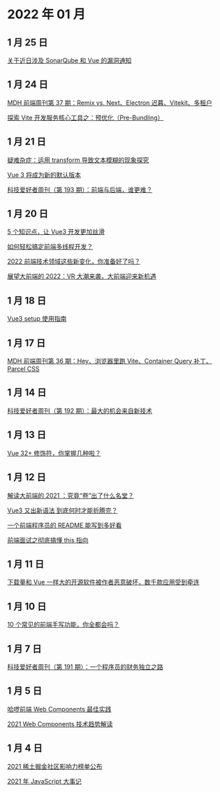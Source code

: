 # 2022 年 01 月

## 1 月 25 日

[关于近日涉及 SonarQube 和 Vue 的漏洞通知](https://zhuanlan.zhihu.com/p/461720764) <Badge type="tip" text="新闻" />

## 1 月 24 日

[MDH 前端周刊第 37 期：Remix vs. Next、Electron 迟暮、Vitekit、多租户](https://mp.weixin.qq.com/s/5SRhlXUMYJqAQ9kuv8J5OQ) <Badge type="tip" text="文章" />

[探索 Vite 开发服务核心工具之：预优化（Pre-Bundling）](https://juejin.cn/post/7054845374506205192) <Badge type="tip" text="技术" />

## 1 月 21 日

[疑难杂症：运用 transform 导致文本模糊的现象探究](https://mp.weixin.qq.com/s/IaD2BxK05FpgJ4WB8Hl9RA) <Badge type="tip" text="技术" />

[Vue 3 将成为新的默认版本](https://mp.weixin.qq.com/s/XKnYKLt56FTMh_AERky-6Q) <Badge type="tip" text="新闻" />

[科技爱好者周刊（第 193 期）：前端与后端，谁更难？](https://mp.weixin.qq.com/s/qsmgP7GB34nsXGzJTA9ajQ) <Badge type="tip" text="文章" />

## 1 月 20 日

[5 个知识点，让 Vue3 开发更加丝滑](https://juejin.cn/post/7054317318343491615) <Badge type="tip" text="技术" />

[如何轻松搞定前端多线程开发？](https://mp.weixin.qq.com/s/OwihKyWej3yFmT_kKTS7_w) <Badge type="tip" text="技术" />

[2022 前端技术领域这些新变化，你准备好了吗？](https://mp.weixin.qq.com/s/RUEgkec9Q4kgVR9G5gWoqQ) <Badge type="tip" text="文章" />

[展望大前端的 2022：VR 大潮来袭，大前端迎来新机遇](https://mp.weixin.qq.com/s/ACUm62xvUEIG3k8FYSbXmg) <Badge type="tip" text="文章" />

## 1 月 18 日

[Vue3 setup 使用指南](https://juejin.cn/post/7052531217333223437) <Badge type="tip" text="技术" />

## 1 月 17 日

[MDH 前端周刊第 36 期：Hey、浏览器里跑 Vite、Container Query 补丁、Parcel CSS](https://mp.weixin.qq.com/s/bVz6dc8CCRKbDM4GKxfIsw) <Badge type="tip" text="文章" />

## 1 月 14 日

[科技爱好者周刊（第 192 期）：最大的机会来自新技术](https://github.com/ruanyf/weekly/blob/master/docs/issue-192.md) <Badge type="tip" text="文章" />

## 1 月 13 日

[Vue 32+ 修饰符，你掌握几种啦？](https://mp.weixin.qq.com/s/pGMAwT_QaKY0t3iLvDar1A) <Badge type="tip" text="技术" />

## 1 月 12 日

[解读大前端的 2021 ：究竟“卷”出了什么名堂？](https://www.infoq.cn/article/PRfJpajWiffdE6CvDiJ6) <Badge type="tip" text="文章" />

[Vue3 又出新语法 到底何时才能折腾完？](https://juejin.cn/post/7044077808259170312) <Badge type="tip" text="文章" />

[一个前端程序员的 README 能写到多好看](https://juejin.cn/post/7022299474458312718) <Badge type="tip" text="技术" />

[前端面试之彻底搞懂 this 指向](https://mp.weixin.qq.com/s/hYm0JgBI25grNG_2sCRlTA) <Badge type="tip" text="技术" />

## 1 月 11 日

[下载量和 Vue 一样大的开源软件被作者恶意破坏，数千款应用受到牵连](https://mp.weixin.qq.com/s/XLQbamv7p2cILKAa9C4A2Q) <Badge type="tip" text="新闻" />

## 1 月 10 日

[10 个常见的前端手写功能，你全都会吗？](https://juejin.cn/post/7031322059414175774) <Badge type="tip" text="技术" />

## 1 月 7 日

[科技爱好者周刊（第 191 期）：一个程序员的财务独立之路](https://github.com/ruanyf/weekly/blob/master/docs/issue-191.md) <Badge type="tip" text="文章" />

## 1 月 5 日

[哈啰前端 Web Components 最佳实践](https://juejin.cn/post/7044055764532461605) <Badge type="tip" text="技术" />

[2021 Web Components 技术趋势解读](https://mp.weixin.qq.com/s/ZWN2LahrOL8ABzjNn8niFA) <Badge type="tip" text="文章" />

## 1 月 4 日

[2021 稀土掘金社区影响力榜单公布](https://juejin.cn/post/7045224156991848462) <Badge type="tip" text="新闻" />

[2021 年 JavaScript 大事记](https://mp.weixin.qq.com/s/-BzlW2FWF6YouWn64dOATQ) <Badge type="tip" text="新闻" />
